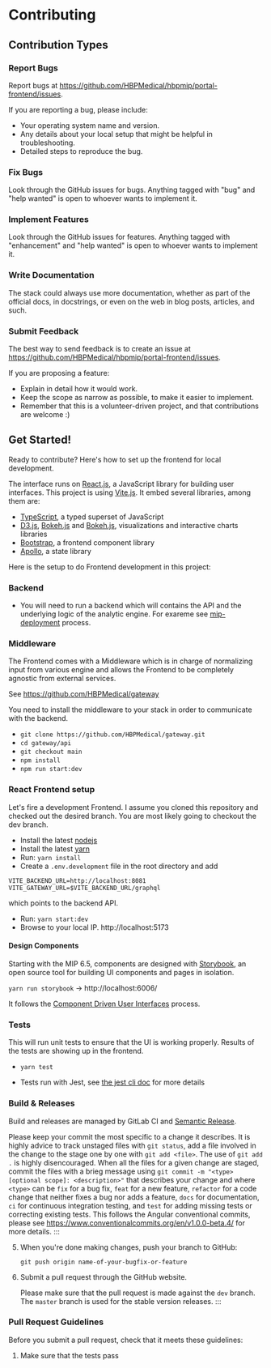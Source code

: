 # Contributing

## Contribution Types

### Report Bugs

Report bugs at <https://github.com/HBPMedical/hbpmip/portal-frontend/issues>.

If you are reporting a bug, please include:

-   Your operating system name and version.
-   Any details about your local setup that might be helpful in
    troubleshooting.
-   Detailed steps to reproduce the bug.

### Fix Bugs

Look through the GitHub issues for bugs. Anything tagged with \"bug\"
and \"help wanted\" is open to whoever wants to implement it.

### Implement Features

Look through the GitHub issues for features. Anything tagged with
\"enhancement\" and \"help wanted\" is open to whoever wants to
implement it.

### Write Documentation

The stack could always use more documentation, whether as
part of the official docs, in docstrings, or even
on the web in blog posts, articles, and such.

### Submit Feedback

The best way to send feedback is to create an issue at
<https://github.com/HBPMedical/hbpmip/portal-frontend/issues>.

If you are proposing a feature:

-   Explain in detail how it would work.
-   Keep the scope as narrow as possible, to make it easier to
    implement.
-   Remember that this is a volunteer-driven project, and that
    contributions are welcome :)

## Get Started!

Ready to contribute? Here\'s how to set up the frontend for
local development.

The interface runs on [React.js](https://reactjs.org), a JavaScript library for building user interfaces. This project is using [Vite.js](https://vitejs.dev/).
It embed several libraries, among them are:

- [TypeScript](https://www.typescriptlang.org), a typed superset of JavaScript
- [D3.js](https://d3js.org), [Bokeh.js](https://bokeh.org) and [Bokeh.js](https://docs.bokeh.org/en/latest/docs/user_guide/bokehjs.html), visualizations and interactive charts libraries
- [Bootstrap](https://getbootstrap.com/), a frontend component library
- [Apollo](https://www.apollographql.com/docs/react/), a state library

Here is the setup to do Frontend development in this project:

### Backend

- You will need to run a backend which will contains the API and the underlying logic of the analytic engine. For exareme see [mip-deployment](https://github.com/HBPMedical/mip-deployment) process.

### Middleware

The Frontend comes with a Middleware which is in charge of normalizing input from various engine and allows the Frontend to be completely agnostic from external services.

See https://github.com/HBPMedical/gateway

You need to install the middleware to your stack in order to communicate with the backend.

- `git clone https://github.com/HBPMedical/gateway.git`
- `cd gateway/api`
- `git checkout main`
- `npm install`
- `npm run start:dev`

### React Frontend setup

Let's fire a development Frontend. I assume you cloned this repository and checked out the desired branch. You are most likely going to checkout the dev branch.

- Install the latest [nodejs](https://nodejs.org)
- Install the latest [yarn](https://yarnpkg.com/en/)
- Run: `yarn install`
- Create a `.env.development` file in the root directory and add

```
VITE_BACKEND_URL=http://localhost:8081
VITE_GATEWAY_URL=$VITE_BACKEND_URL/graphql
```

which points to the backend API.

- Run: `yarn start:dev`
- Browse to your local IP. http://localhost:5173

#### Design Components

Starting with the MIP 6.5, components are designed with [Storybook](https://storybook.js.org/), an open source tool for building UI components and pages in isolation.

`yarn run storybook` -> http://localhost:6006/

It follows the [Component Driven User Interfaces](https://www.componentdriven.org/) process.

### Tests

This will run unit tests to ensure that the UI is working properly. Results of the tests are showing up in the frontend.

- `yarn test`

- Tests run with Jest, see [the jest cli doc](https://jestjs.io/docs/en/cli) for more details

### Build & Releases

Build and releases are managed by GitLab CI and [Semantic Release](https://github.com/semantic-release/semantic-release).

Please keep your commit the most specific to a change it describes. It
is highly advice to track unstaged files with `git status`, add a file
involved in the change to the stage one by one with `git add <file>`.
The use of `git add .` is highly disencouraged. When all the files for a
given change are staged, commit the files with a brieg message using
`git commit -m "<type>[optional scope]: <description>"` that describes
your change and where `<type>` can be `fix` for a bug fix, `feat` for a
new feature, `refactor` for a code change that neither fixes a bug nor
adds a feature, `docs` for documentation, `ci` for continuous
integration testing, and `test` for adding missing tests or correcting
existing tests. This follows the Angular conventional commits, please
see <https://www.conventionalcommits.org/en/v1.0.0-beta.4/> for more
details.
:::

5.  When you\'re done making changes, push your branch to GitHub:

        git push origin name-of-your-bugfix-or-feature

6.  Submit a pull request through the GitHub website.

    Please make sure that the pull request is made against the `dev`
    branch. The `master` branch is used for the stable version releases.
    :::

### Pull Request Guidelines

Before you submit a pull request, check that it meets these guidelines:

1.  Make sure that the tests pass
